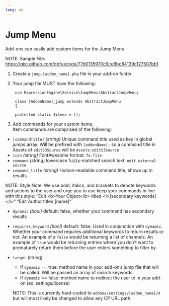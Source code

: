 ```yaml
---
lang: ee
---
```


<!--
    This source file is part of the open source project
    ExpressionEngine User Guide (https://github.com/ExpressionEngine/ExpressionEngine-User-Guide)

    @link      https://expressionengine.com/
    @copyright Copyright (c) 2003-2020, Packet Tide, LLC (https://www.packettide.com)
    @license   https://expressionengine.com/license Licensed under Apache License, Version 2.0
-->

# Jump Menu

Add-ons can easily add custom items for the Jump Menu.

NOTE: Sample File: https://gist.github.com/obfuscode/77d0135970c9ce8bc84139c127507bb1

1. Create a `jump.[addon_name].php` file in your add-on folder

2. Your jump file MUST have the following:

        use ExpressionEngine\Service\JumpMenu\AbstractJumpMenu;
    
        class [AddonName]_jump extends AbstractJumpMenu
        {

        protected static $items = [];

3. Add commands for your custom items.   
Item commands are comprised of the following:

- `[commandTitle]` _(string)_ Unique command title used as key in global jumps array. Will be prefixed with `[addonName]:` so a command title in Assets of `editS3Source` will be `Assets:editS3Source`
- `icon` _(string)_ FontAwesome format: `fa-file`
- `command` _(string)_ lowercase fuzzy-matched search text: `edit external source`
- `command_title` _(string)_ Human-readable command title, shows up in results

NOTE: Style Note: We use bold, italics, and brackets to denote keywords and actions to the user and urge you to use keep your commands in line with this style:
“Edit &lt;b&gt;Your Object&lt;/b&gt; titled &lt;i&gt;[secondary keywords]&lt;/i&gt;”
“Edit Author titled [name]”
- `dynamic` _(bool)_ default: false, whether your command has secondary results
- `requires_keyword` _(bool)_ default: false, Used in conjunction with `dynamic`. Whether your command requires additional keywords to return results or not. An example of a `false` would be returning a list of channels. An example of `true` would be returning entries where you don’t want to prematurely return them before the user enters something to filter by.
- `target` (string)
  - If `dynamic` == true: method name in your add-on’s jump file that will be called. Will be passed an array of search keywords.
  - If `dynamic` == false: method name to redirect the user to in your add-on (ex: settings/license) 
  
  NOTE: This is currently hard-coded to `addons/settings/[addon_name]/X` but will most likely be changed to allow any CP URL path.

